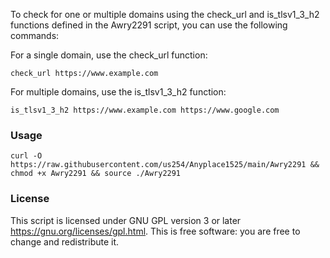


To check for one or multiple domains using the check_url and is_tlsv1_3_h2 functions defined in the Awry2291 script, you can use the following commands:

For a single domain, use the check_url function:

`check_url https://www.example.com`

For multiple domains, use the is_tlsv1_3_h2 function:

`is_tlsv1_3_h2 https://www.example.com https://www.google.com`

### Usage

   ```
curl -O https://raw.githubusercontent.com/us254/Anyplace1525/main/Awry2291 && chmod +x Awry2291 && source ./Awry2291
   ````


### License

This script is licensed under GNU GPL version 3 or later https://gnu.org/licenses/gpl.html. This is free software: you are free to change and redistribute it.
```
